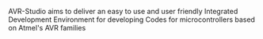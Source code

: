 AVR-Studio aims to deliver an easy to use and user friendly Integrated Development Environment for developing Codes for microcontrollers based on Atmel's AVR families